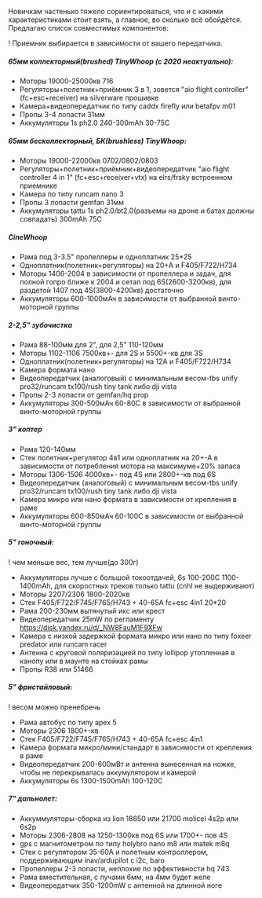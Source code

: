 Новичкам частенько тяжело сориентироваться, что и с какими характеристиками стоит взять, а главное, во сколько всё обойдётся. Предлагаю список совместимых компонентов:

! Приемник выбирается в зависимости от вашего передатчика.

##### 65мм коллекторный(brushed) TinyWhoop (c 2020 неактуально):
* Моторы 19000-25000кв 716
* Регуляторы+полетник+приёмник 3 в 1, зовется "aio flight controller" (fc+esc+receiver) на silverware прошивке
* Камера+видеопередатчик по типу caddx firefly или betafpv m01
* Пропы 3-4 лопасти 31мм
* Аккумуляторы 1s ph2.0 240-300mAh 30-75C

##### 65мм бесколлекторный, БК(brushless) TinyWhoop:
* Моторы 19000-22000кв 0702/0802/0803
* Регуляторы+полетник+приёмник+видеопередатчик "aio flight controller 4 in 1" (fc+esc+receiver+vtx) на elrs/frsky встроенном приемнике
* Камера по типу runcam nano 3
* Пропы 3 лопасти gemfan 31мм
* Аккумуляторы tattu 1s ph2.0/bt2.0(разъемы на дроне и батах должны совпадать) 300mAh 75C

##### CineWhoop
* Рама под 3-3.5" пропеллеры и одноплатник 25*25
* Одноплатник(полетник+регуляторы) на 20+А и F405/F722/H734
* Моторы 1406-2004 в зависимости от пропеллера и задач, для полной гопро ближе к 2004 и сетап под 6S(2600-3200кв), для раздетой 1407 под 4S(3800-4200кв) достаточно
* Аккумуляторы 600-1000мАч в зависимости от выбранной винто-моторной группы

##### 2-2,5" зубочистка
* Рама 88-100мм для 2", для 2,5" 110-120мм
* Моторы 1102-1106 7500кв+- для 2S и 5500+-кв для 3S
* Одноплатник(полетник+регуляторы) на 12А и F405/F722/H734
* Камера формата нано
* Видеопередатчик (аналоговый) с минимальным весом-tbs unify pro32/runcam tx100/rush tiny tank либо dji vista
* Пропы 2-3 лопасти от gemfan/hq prop
* Аккумуляторы 300-500мАч 60-80С в зависимости от выбранной винто-моторной группы

##### 3" коптер
* Рама 120-140мм
* Стек полетник+регулятор 4в1 или одноплатник на 20+-А в зависимости от потребления мотора на максимуме+20% запаса
* Моторы 1306-1506 4000кв+- под 4S или 2800+-кв под 6S
* Видеопередатчик (аналоговый) с минимальным весом-tbs unify pro32/runcam tx100/rush tiny tank либо dji vista
* Камера микро или нано формата в зависимости от крепления в раме
* Аккумуляторы 600-850мАч 60-100С в зависимости от выбранной винто-моторной группы

##### 5" гоночный:
! чем меньше вес, тем лучше(до 300г)
* Аккумуляторы лучше с большой токоотдачей, 6s 100-200C 1100-1400mAh, для скоростных треков только tattu (cnhl не выдерживают)
* Моторы 2207/2306 1800-2020кв
* Стек F405/F722/F745/F765/H743 + 40-65A fc+esc 4in1 20*20
* Рама 200-230мм вытянутый икс или крест
* Видеопередатчик 25mW по регламенту https://disk.yandex.ru/d/_NW8FauM1F9XFw 
* Камера с низкой задержкой формата микро или нано по типу foxeer predator или runcam racer
* Антенна с круговой поляризацией по типу lollipop утопленная в канопу или в маунте на стойках рамы
* Пропы R38 или 51466

##### 5" фристайловый:
! весом можно пренебречь
* Рама автобус по типу apex 5
* Моторы 2306 1800+-кв
* Стек F405/F722/F745/F765/H743 + 40-65A fc+esc 4in1
* Камера формата микро/мини/стандарт в зависимости от крепления в раме
* Видеопередатчик 200-600мВт и антенна вынесенная на ножке, чтобы не перекрывалась аккумулятором и камерой
* Аккумуляторы 6s 1300-1500mAh 100-120C

##### 7" дальнолет:
* Аккуммуляторы-сборка из lion 18650 или 21700 molicel 4s2p или 6s2p
* Моторы 2306-2808 на 1250-1300кв под 6S или 1700+- пов 4S
* gps с магнитометром по типу holybro nano m8 или matek m8q
* Cтек с регулятором 35-60А и полетным контроллером, поддерживающим inav/ardupilot с i2c, baro
* Пропеллеры 2-3 лопасти, неплохие по эффективности hq 7*4*3
* Рама вместительная, с лучами 6мм, на 4мм будет желе
* Видеопередатчик 350-1200mW с антенной на длинной ноге
